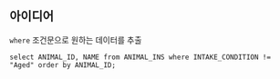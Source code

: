 ## 아이디어
`where` 조건문으로 원하는 데이터를 추출
```MySQL
select ANIMAL_ID, NAME from ANIMAL_INS where INTAKE_CONDITION != "Aged" order by ANIMAL_ID;
```
